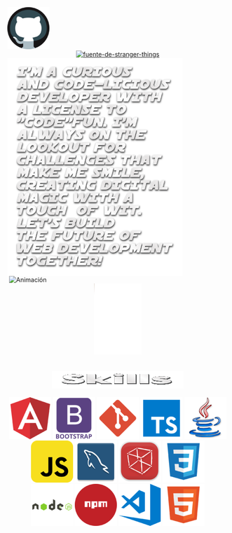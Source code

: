 <div align="left">
  <img src="https://github.com/ElyJF/ElyJF/blob/main/github_logo_icon_188438.png"/>
</div>
<div align="center">
<a href="https://fontmeme.com/es/fuente-de-stranger-things/"><img src="https://fontmeme.com/permalink/230630/5b46a9b040e9dd06947c6f23ffbbc6bb.png" alt="fuente-de-stranger-things" border="0"></a></div>

<div>
  <img src="https://github.com/ElyJF/ElyJF/blob/main/I-m-a-curious-and-code-liciou-30-6-2023%20(2).png" alt="Imagen" align="left" width="400" />
  <img src="https://github.com/ElyJF/ElyJF/blob/main/Dise%C3%B1o%20sin%20t%C3%ADtulo%20(2)%20(2).gif" alt="Animación" align="right" width="500" />
</div>
<br>
<br>
<br>
<br>
<br>
<br>
<br>
<br>
<br>
<br>
<br>
<br>
<br>
<br>
<br>
<br>
<br>
<br>
<div align="center"><img src="https://github.com/ElyJF/ElyJF/blob/main/YIgV.gif"/>
</div>
<br>
<br>
<div align="center">
<img src="https://github.com/ElyJF/ElyJF/blob/main/Skills-28-6-2023.gif" width="300px" height="40px" autoplay loop/>
</div>
<br>
<div align="center">
<code><img src="https://github.com/ElyJF/ElyJF/blob/main/angular_logo_icon_169595.png"/></code>
<code><img src="https://github.com/ElyJF/ElyJF/blob/main/bootstrap_plain_wordmark_logo_icon_146620.png"/></code>
<code><img src="https://github.com/ElyJF/ElyJF/blob/main/file_type_git_icon_130581.png"/></code>
<code><img src="https://github.com/ElyJF/ElyJF/blob/main/file_type_typescript_official_icon_130107.png"/></code>
<code><img src="https://github.com/ElyJF/ElyJF/blob/main/java_15498.png"/></code>
<code><img src="https://github.com/ElyJF/ElyJF/blob/main/javascript_icon_130900.png"/></code>
<code><img src="https://github.com/ElyJF/ElyJF/blob/main/mysqlworkbench_93532.png"/></code>
<code><img src="https://github.com/ElyJF/ElyJF/blob/main/netbeans_22517.png"/></code>
<code><img src="https://github.com/ElyJF/ElyJF/blob/main/file_type_css_icon_130661.png"/></code>
 </div>
 <div align="center">
<code><img src="https://github.com/ElyJF/ElyJF/blob/main/nodejs_original_wordmark_logo_icon_146412.png"/></code>
<code><img src="https://github.com/ElyJF/ElyJF/blob/main/npm_icon_146141.png"/></code>
<code><img src="https://github.com/ElyJF/ElyJF/blob/main/visualstudio_code_logo_icon_170247.png"/></code>
<code><img src="https://github.com/ElyJF/ElyJF/blob/main/file_type_html_icon_130541.png"/></code>
 </div>


